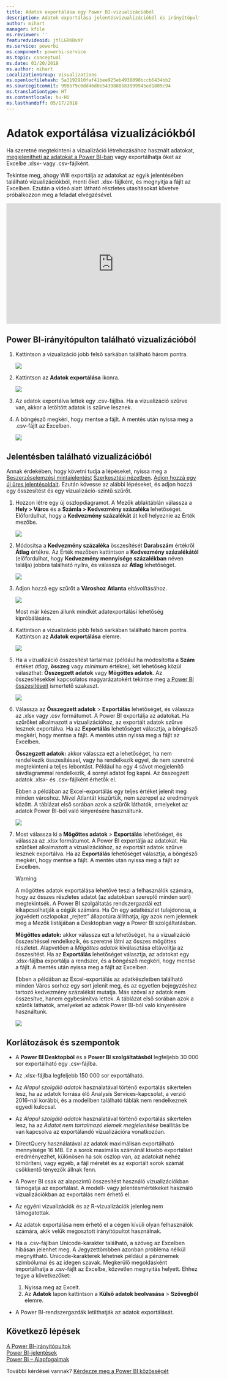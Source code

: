 ```yaml
---
title: Adatok exportálása egy Power BI-vizualizációból
description: Adatok exportálása jelentésvizualizációból és irányítópult-vizualizációból, és azok megtekintése Excelben.
author: mihart
manager: kfile
ms.reviewer: ''
featuredvideoid: jtlLGRKBvXY
ms.service: powerbi
ms.component: powerbi-service
ms.topic: conceptual
ms.date: 01/20/2018
ms.author: mihart
LocalizationGroup: Visualizations
ms.openlocfilehash: 5a3192910faf41bee925eb4938098bccb6434bb2
ms.sourcegitcommit: 998b79c0dd46d0e5439888b83999945ed1809c94
ms.translationtype: HT
ms.contentlocale: hu-HU
ms.lasthandoff: 05/17/2018
---
```

# <a name="export-data-from-visualizations"></a>Adatok exportálása vizualizációkból
Ha szeretné megtekinteni a vizualizáció létrehozásához használt adatokat, [megjelenítheti az adatokat a Power BI-ban](service-reports-show-data.md) vagy exportálhatja őket az Excelbe .xlsx- vagy .csv-fájlként.   

Tekintse meg, ahogy Will exportálja az adatokat az egyik jelentésében található vizualizációkból, menti őket .xlsx-fájlként, és megnyitja a fájlt az Excelben. Ezután a videó alatt látható részletes utasításokat követve próbálkozzon meg a feladat elvégzésével.

<iframe width="560" height="315" src="https://www.youtube.com/embed/KjheMTGjDXw" frameborder="0" allowfullscreen></iframe>

## <a name="from-a-visualization-on-a-power-bi-dashboard"></a>Power BI-irányítópulton található vizualizációból
1. Kattintson a vizualizáció jobb felső sarkában található három pontra.
   
    ![](media/power-bi-visualization-export-data/pbi-export-tile3.png)
2. Kattintson az **Adatok exportálása** ikonra.
   
    ![](media/power-bi-visualization-export-data/pbi_export_dash.png)
3. Az adatok exportálva lettek egy .csv-fájlba. Ha a vizualizáció szűrve van, akkor a letöltött adatok is szűrve lesznek.
4. A böngésző megkéri, hogy mentse a fájlt.  A mentés után nyissa meg a .csv-fájlt az Excelben.
   
    ![](media/power-bi-visualization-export-data/pbi-export-to-excel.png)

## <a name="from-a-visualization-in-a-report"></a>Jelentésben található vizualizációból
Annak érdekében, hogy követni tudja a lépéseket, nyissa meg a [Beszerzéselemzési mintajelentést](sample-procurement.md) [Szerkesztési nézetben](service-reading-view-and-editing-view.md). [Adjon hozzá egy új üres jelentésoldalt](power-bi-report-add-page.md). Ezután kövesse az alábbi lépéseket, és adjon hozzá egy összesítést és egy vizualizáció-szintű szűrőt.

1. Hozzon létre egy új oszlopdiagramot.  A Mezők ablaktáblán válassza a **Hely > Város** és a **Számla > Kedvezmény százaléka** lehetőséget.  Előfordulhat, hogy a **Kedvezmény százalékát** át kell helyeznie az Érték mezőbe. 
   
    ![](media/power-bi-visualization-export-data/power-bi-export-data3.png)
2. Módosítsa a **Kedvezmény százaléka** összesítését **Darabszám** értékről **Átlag** értékre. Az Érték mezőben kattintson a **Kedvezmény százalékától** (előfordulhat, hogy **Kedvezmény mennyisége százalékban** néven találja) jobbra található nyílra, és válassza az **Átlag** lehetőséget.
   
    ![](media/power-bi-visualization-export-data/power-bi-export-data6.png)
3. Adjon hozzá egy szűrőt a **Városhoz** **Atlanta** eltávolításához.
   
   ![](media/power-bi-visualization-export-data/power-bi-export-data4.png)
   
   Most már készen állunk mindkét adatexportálási lehetőség kipróbálására.
4. Kattintson a vizualizáció jobb felső sarkában található három pontra. Kattintson az **Adatok exportálása** elemre.
   
   ![](media/power-bi-visualization-export-data/power-bi-export-data2.png)
5. Ha a vizualizáció összesítést tartalmaz (például ha módosította a **Szám** értéket *átlag*, **összeg** vagy *minimum* értékre), két lehetőség közül választhat: **Összegzett adatok** vagy **Mögöttes adatok**. Az összesítésekkel kapcsolatos magyarázatokért tekintse meg [a Power BI összesítéseit](service-aggregates.md) ismertető szakaszt.
   
    ![](media/power-bi-visualization-export-data/power-bi-export-data5.png)
6. Válassza az **Összegzett adatok** > **Exportálás** lehetőséget, és válassza az .xlsx vagy .csv formátumot. A Power BI exportálja az adatokat.  Ha szűrőket alkalmazott a vizualizációhoz, az exportált adatok szűrve lesznek exportálva. Ha az **Exportálás** lehetőséget választja, a böngésző megkéri, hogy mentse a fájlt. A mentés után nyissa meg a fájlt az Excelben.
   
   **Összegzett adatok:** akkor válassza ezt a lehetőséget, ha nem rendelkezik összesítéssel, vagy ha rendelkezik egyel, de nem szeretné megtekinteni a teljes lebontást. Például ha egy 4 sávot megjelenítő sávdiagrammal rendelkezik, 4 sornyi adatot fog kapni. Az összegzett adatok .xlsx- és .csv-fájlként érhetők el.
   
   Ebben a példában az Excel-exportálás egy teljes értéket jelenít meg minden városhoz. Mivel Atlantát kiszűrtük, nem szerepel az eredmények között.  A táblázat első sorában azok a szűrők láthatók, amelyeket az adatok Power BI-ból való kinyerésére használtunk.
   
   ![](media/power-bi-visualization-export-data/power-bi-export-data7.png)
7. Most válassza ki a **Mögöttes adatok** > **Exportálás** lehetőséget, és válassza az .xlsx formátumot. A Power BI exportálja az adatokat. Ha szűrőket alkalmazott a vizualizációhoz, az exportált adatok szűrve lesznek exportálva. Ha az **Exportálás** lehetőséget választja, a böngésző megkéri, hogy mentse a fájlt. A mentés után nyissa meg a fájlt az Excelben.
   
   >[!WARNING]
   >A mögöttes adatok exportálása lehetővé teszi a felhasználók számára, hogy az összes részletes adatot (az adatokban szereplő minden sort) megtekintsék. A Power BI szolgáltatás rendszergazdái ezt kikapcsolhatják a cégük számára. Ha Ön egy adatkészlet tulajdonosa, a jogvédett oszlopokat „rejtett” állapotúra állíthatja, így azok nem jelennek meg a Mezők listájában a Desktopban vagy a Power BI szolgáltatásban.
   
   
   **Mögöttes adatok:** akkor válassza ezt a lehetőséget, ha a vizualizáció összesítéssel rendelkezik, és szeretné látni az összes mögöttes részletet. Alapvetően a *Mögöttes adatok* kiválasztása eltávolítja az összesítést. Ha az **Exportálás** lehetőséget választja, az adatokat egy .xlsx-fájlba exportálja a rendszer, és a böngésző megkéri, hogy mentse a fájlt. A mentés után nyissa meg a fájlt az Excelben.
   
   Ebben a példában az Excel-exportálás az adatkészletben található minden Város sorhoz egy sort jelenít meg, és az egyetlen bejegyzéshez tartozó kedvezmény százalékát mutatja. Más szóval az adatok nem összesítve, hanem egybesimítva lettek. A táblázat első sorában azok a szűrők láthatók, amelyeket az adatok Power BI-ból való kinyerésére használtunk.  
   
   ![](media/power-bi-visualization-export-data/power-bi-export-data8.png)

## <a name="limitations-and-considerations"></a>Korlátozások és szempontok
* A **Power BI Desktopból** és a **Power BI szolgáltatásból** legfeljebb 30 000 sor exportálható egy .csv-fájlba.
* Az .xlsx-fájlba legfeljebb 150 000 sor exportálható.
* Az *Alapul szolgáló adatok* használatával történő exportálás sikertelen lesz, ha az adatok forrása élő Analysis Services-kapcsolat, a verzió 2016-nál korábbi, és a modellben található táblák nem rendelkeznek egyedi kulccsal.  
* Az *Alapul szolgáló adatok* használatával történő exportálás sikertelen lesz, ha az *Adatot nem tartalmazó elemek megjelenítése* beállítás be van kapcsolva az exportálandó vizualizációra vonatkozóan.
* DirectQuery használatával az adatok maximálisan exportálható mennyisége 16 MB. Ez a sorok maximális számánál kisebb exportálást eredményezhet, különösen ha sok oszlop van, az adatokat nehéz tömöríteni, vagy egyéb, a fájl méretét és az exportált sorok számát csökkentő tényezők állnak fenn.
* A Power BI csak az alapszintű összesítést használó vizualizációkban támogatja az exportálást. A modell- vagy jelentésmértékeket használó vizualizációkban az exportálás nem érhető el.
* Az egyéni vizualizációk és az R-vizualizációk jelenleg nem támogatottak.
* Az adatok exportálása nem érhető el a cégen kívüli olyan felhasználók számára, akik velük megosztott irányítópultot használnak. 
* Ha a .csv-fájlban Unicode-karakter található, a szöveg az Excelben hibásan jelenhet meg. A Jegyzettömbben azonban probléma nélkül megnyitható. Unicode-karakterek lehetnek például a pénznemek szimbólumai és az idegen szavak. Megkerülő megoldásként importálhatja a .csv-fájlt az Excelbe, közvetlen megnyitás helyett. Ehhez tegye a következőket:
  
  1. Nyissa meg az Excelt.
  2. Az **Adatok** lapon kattintson a **Külső adatok beolvasása** > **Szövegből** elemre.
* A Power BI-rendszergazdák letilthatják az adatok exportálását.

## <a name="next-steps"></a>Következő lépések
[A Power BI-irányítópultok](service-dashboards.md)  
[Power BI-jelentések](service-reports.md)  
[Power BI – Alapfogalmak](service-basic-concepts.md)

További kérdései vannak? [Kérdezze meg a Power BI közösségét](http://community.powerbi.com/)

